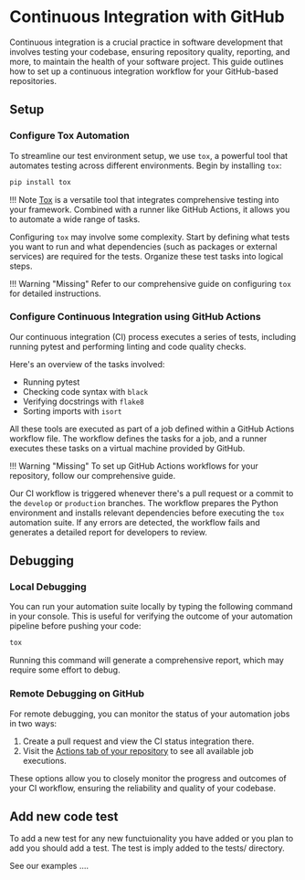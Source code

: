 # Continuous Integration with GitHub

Continuous integration is a crucial practice in software development that involves testing your codebase, ensuring repository quality, reporting, and more, to maintain the health of your software project. This guide outlines how to set up a continuous integration workflow for your GitHub-based repositories.

## Setup

### Configure Tox Automation

To streamline our test environment setup, we use `tox`, a powerful tool that automates testing across different environments. Begin by installing `tox`:

```bash
pip install tox
```

!!! Note
    [Tox](https://tox.wiki/en/4.9.0/) is a versatile tool that integrates comprehensive testing into your framework. Combined with a runner like GitHub Actions, it allows you to automate a wide range of tasks.

Configuring `tox` may involve some complexity. Start by defining what tests you want to run and what dependencies (such as packages or external services) are required for the tests. Organize these test tasks into logical steps.

!!! Warning "Missing"
    Refer to our comprehensive guide on configuring `tox` for detailed instructions.

### Configure Continuous Integration using GitHub Actions

Our continuous integration (CI) process executes a series of tests, including running pytest and performing linting and code quality checks.

Here's an overview of the tasks involved:

- Running pytest
- Checking code syntax with `black`
- Verifying docstrings with `flake8`
- Sorting imports with `isort`

All these tools are executed as part of a job defined within a GitHub Actions workflow file. The workflow defines the tasks for a job, and a runner executes these tasks on a virtual machine provided by GitHub.

!!! Warning "Missing"
    To set up GitHub Actions workflows for your repository, follow our comprehensive guide.

Our CI workflow is triggered whenever there's a pull request or a commit to the `develop` or `production` branches. The workflow prepares the Python environment and installs relevant dependencies before executing the `tox` automation suite. If any errors are detected, the workflow fails and generates a detailed report for developers to review.

## Debugging

### Local Debugging

You can run your automation suite locally by typing the following command in your console. This is useful for verifying the outcome of your automation pipeline before pushing your code:

```bash
tox
```

Running this command will generate a comprehensive report, which may require some effort to debug.

### Remote Debugging on GitHub

For remote debugging, you can monitor the status of your automation jobs in two ways:

1. Create a pull request and view the CI status integration there.
2. Visit the [Actions tab of your repository](https://github.com/rl-institut/super-repo/actions) to see all available job executions.

These options allow you to closely monitor the progress and outcomes of your CI workflow, ensuring the reliability and quality of your codebase.

## Add new code test

To add a new test for any new functuionality you have added or you plan to add you should add a test. The test is imply added to the tests/ 
directory. 

See our examples ....